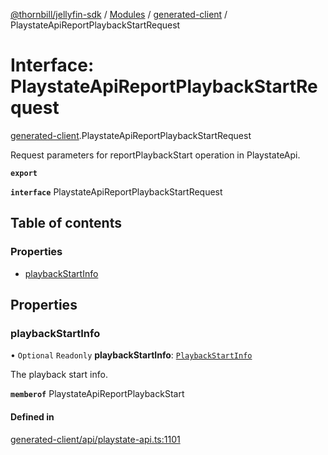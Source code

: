 [@thornbill/jellyfin-sdk](../README.md) / [Modules](../modules.md) / [generated-client](../modules/generated_client.md) / PlaystateApiReportPlaybackStartRequest

# Interface: PlaystateApiReportPlaybackStartRequest

[generated-client](../modules/generated_client.md).PlaystateApiReportPlaybackStartRequest

Request parameters for reportPlaybackStart operation in PlaystateApi.

**`export`**

**`interface`** PlaystateApiReportPlaybackStartRequest

## Table of contents

### Properties

- [playbackStartInfo](generated_client.PlaystateApiReportPlaybackStartRequest.md#playbackstartinfo)

## Properties

### playbackStartInfo

• `Optional` `Readonly` **playbackStartInfo**: [`PlaybackStartInfo`](generated_client.PlaybackStartInfo.md)

The playback start info.

**`memberof`** PlaystateApiReportPlaybackStart

#### Defined in

[generated-client/api/playstate-api.ts:1101](https://github.com/thornbill/jellyfin-sdk-typescript/blob/029620a/src/generated-client/api/playstate-api.ts#L1101)

